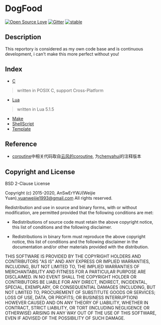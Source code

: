 # DogFood
[![Open Source Love](https://badges.frapsoft.com/os/v1/open-source.png?v=103)](https://github.com/ellerbrock/open-source-badge/)
[![Gitter](https://badges.gitter.im/AnSwErYWJ/DogFood.svg)](https://gitter.im/AnSwErYWJ/DogFood?utm_source=badge&utm_medium=badge&utm_campaign=pr-badge)
[![stable](http://badges.github.io/stability-badges/dist/stable.svg)](http://github.com/badges/stability-badges)

## Description
This reportory is considered as my own code base and is continuous development, i can't make this more perfect without you!

## Index
+ [C](https://github.com/AnSwErYWJ/DogFood/tree/master/C)
> written in POSIX C, support Cross-Platform
+ [Lua](https://github.com/AnSwErYWJ/DogFood/tree/master/Lua)
> written in Lua 5.1.5
+ [Make](https://github.com/AnSwErYWJ/DogFood/tree/master/Make)
+ [ShellScript](https://github.com/AnSwErYWJ/DogFood/tree/master/ShellScript)
+ [Template](https://github.com/AnSwErYWJ/DogFood/tree/master/Template)

## Reference
- [coroutine](https://github.com/AnSwErYWJ/DogFood/tree/master/C/coroutine)中相关代码取自[云风的coroutine](https://github.com/cloudwu/coroutine), 为[chenyahui](https://github.com/chenyahui/AnnotatedCode/tree/master/coroutine)的注释版本

## Copyright and License
BSD 2-Clause License

Copyright (c) 2015-2020, AnSwErYWJ(Weijie Yuan),yuanweijie1993@gmail.com
All rights reserved.

Redistribution and use in source and binary forms, with or without
modification, are permitted provided that the following conditions are met:

* Redistributions of source code must retain the above copyright notice, this
  list of conditions and the following disclaimer.

* Redistributions in binary form must reproduce the above copyright notice,
  this list of conditions and the following disclaimer in the documentation
  and/or other materials provided with the distribution.

THIS SOFTWARE IS PROVIDED BY THE COPYRIGHT HOLDERS AND CONTRIBUTORS "AS IS"
AND ANY EXPRESS OR IMPLIED WARRANTIES, INCLUDING, BUT NOT LIMITED TO, THE
IMPLIED WARRANTIES OF MERCHANTABILITY AND FITNESS FOR A PARTICULAR PURPOSE ARE
DISCLAIMED. IN NO EVENT SHALL THE COPYRIGHT HOLDER OR CONTRIBUTORS BE LIABLE
FOR ANY DIRECT, INDIRECT, INCIDENTAL, SPECIAL, EXEMPLARY, OR CONSEQUENTIAL
DAMAGES (INCLUDING, BUT NOT LIMITED TO, PROCUREMENT OF SUBSTITUTE GOODS OR
SERVICES; LOSS OF USE, DATA, OR PROFITS; OR BUSINESS INTERRUPTION) HOWEVER
CAUSED AND ON ANY THEORY OF LIABILITY, WHETHER IN CONTRACT, STRICT LIABILITY,
OR TORT (INCLUDING NEGLIGENCE OR OTHERWISE) ARISING IN ANY WAY OUT OF THE USE
OF THIS SOFTWARE, EVEN IF ADVISED OF THE POSSIBILITY OF SUCH DAMAGE.
